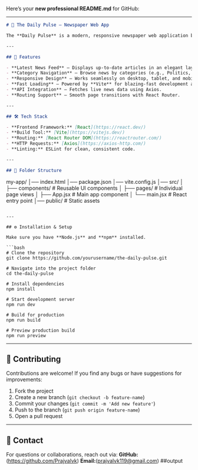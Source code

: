 Here’s your **new professional README.md** for GitHub:

---

```markdown
# 📰 The Daily Pulse – Newspaper Web App

The **Daily Pulse** is a modern, responsive newspaper web application built with **React** and **Vite**, designed to deliver news in an engaging and fast-loading interface. It leverages the latest web technologies to provide a smooth user experience for browsing daily headlines and categories.

---

## 🚀 Features

- **Latest News Feed** – Displays up-to-date articles in an elegant layout.
- **Category Navigation** – Browse news by categories (e.g., Politics, Sports, Technology).
- **Responsive Design** – Works seamlessly on desktop, tablet, and mobile devices.
- **Fast Loading** – Powered by **Vite** for blazing-fast development and production builds.
- **API Integration** – Fetches live news data using Axios.
- **Routing Support** – Smooth page transitions with React Router.

---

## 🛠 Tech Stack

- **Frontend Framework:** [React](https://react.dev/)
- **Build Tool:** [Vite](https://vitejs.dev/)
- **Routing:** [React Router DOM](https://reactrouter.com/)
- **HTTP Requests:** [Axios](https://axios-http.com/)
- **Linting:** ESLint for clean, consistent code.

---

## 📂 Folder Structure

```

my-app/
│── index.html
│── package.json
│── vite.config.js
│── src/
│   ├── components/   # Reusable UI components
│   ├── pages/        # Individual page views
│   ├── App.jsx       # Main app component
│   └── main.jsx      # React entry point
│── public/           # Static assets

````

---

## ⚙️ Installation & Setup

Make sure you have **Node.js** and **npm** installed.

```bash
# Clone the repository
git clone https://github.com/yourusername/the-daily-pulse.git

# Navigate into the project folder
cd the-daily-pulse

# Install dependencies
npm install

# Start development server
npm run dev

# Build for production
npm run build

# Preview production build
npm run preview
````

---

## 🤝 Contributing

Contributions are welcome!
If you find any bugs or have suggestions for improvements:

1. Fork the project
2. Create a new branch (`git checkout -b feature-name`)
3. Commit your changes (`git commit -m 'Add new feature'`)
4. Push to the branch (`git push origin feature-name`)
5. Open a pull request



---

## 📧 Contact

For questions or collaborations, reach out via:
**GitHub:** (https://github.com/Prajvalvk)
**Email:**(prajvalvk119@gmail.com)
##output

